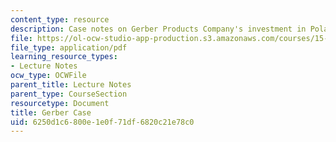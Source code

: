 ```yaml
---
content_type: resource
description: Case notes on Gerber Products Company's investment in Poland.
file: https://ol-ocw-studio-app-production.s3.amazonaws.com/courses/15-224-global-markets-national-politics-and-the-competitive-advantage-of-firms-spring-2003/6250d1c6800e1e0f71df6820c21e78c0_gerbercasenoteslect.pdf
file_type: application/pdf
learning_resource_types:
- Lecture Notes
ocw_type: OCWFile
parent_title: Lecture Notes
parent_type: CourseSection
resourcetype: Document
title: Gerber Case
uid: 6250d1c6-800e-1e0f-71df-6820c21e78c0
---
```

